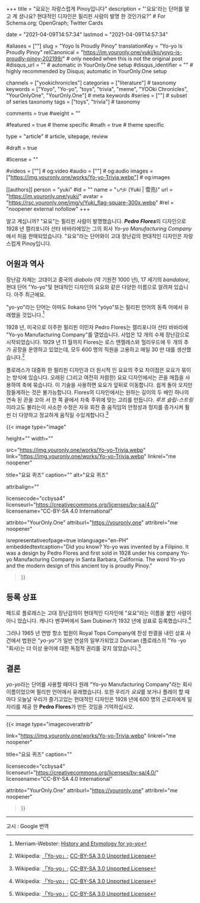 +++
title = "요요는 자랑스럽게 Pinoy입니다"
description = "'요요'라는 단어를 알고 계 셨나요? 현대적인 디자인은 필리핀 사람이 발명 한 것인가요?" # For Schema.org; OpenGraph; Twitter Cards

date = "2021-04-09T14:57:34"
lastmod = "2021-04-09T14:57:34"

#aliases = [""]
slug = "Yoyo Is Proudly Pinoy"
translationKey = "Yo-yo Is Proudly Pinoy"
relCanonical = "https://im.youronly.one/yuki/ko/yoyo-is-proudly-pinoy-202199/"                           # only needed when this is not the original post
#disqus_url = ""                                                    # automatic in YourOnly.One setup
#disqus_identifier = ""                                             # highly recommended by Disqus; automatic in YourOnly.One setup

channels = ["yookichronicles"]
categories = ["literature"]                           # taxonomy
keywords = ["Yoyo", "Yo-yo", "toys", "trivia", "meme", "YOOki Chronicles", "YourOnlyOne", "YourOnly.One"]                              # meta keywords
#series = [""]                               # subset of series taxonomy
tags = ["toys", "trivia"]                                  # taxonomy

comments = true
#weight = ""

#featured = true                              # theme specific
#math = true                                  # theme specific

type = "article"                                                           # article, sitepage, review

#draft = true

#license = ""

#videos = [""]                                # og:video
#audio = [""]                               # og:audio
images = ["https://img.youronly.one/works/Yo-yo-Trivia.webp"]    # og:images

[[authors]]
person = "yuki"
#id = ""
name = "ᜌᜓᜃᜒ (Yuki | 雪亮)"
url = "https://im.youronly.one/yuki/"
avatar = "https://rsc.youronly.one/img/y/Yuki_flag-square-300x.webp"
#rel = "noopener external nofollow"
+++

알고 계십니까? "요요"는 필리핀 사람이 발명했습니다. ***Pedro Flores***의 디자인으로 1928 년 캘리포니아 산타 바바라에있는 그의 회사 *Yo-yo Manufacturing Company*에서 처음 판매되었습니다. "요요"라는 단어와이 고대 장난감의 현대적인 디자인은 자랑스럽게 Pinoy입니다.

<!--more-->

## 어원과 역사
장난감 자체는 고대이고 중국의 *diabolo* (약 기원전 1000 년), 17 세기의 *bandalore*, 현대 단어 "Yo-yo"및 현대적인 디자인의 요요와 같은 다양한 이름으로 알려져 있습니다. 아주 최근에요.

"yo-yo"라는 단어는 아마도 Ilokano 단어 "yóyo"또는 필리핀 언어의 동족 어에서 유래했을 것입니다.[^b]

1928 년, 미국으로 이주한 필리핀 이민자 Pedro Flores는 캘리포니아 산타 바바라에 "Yo-yo Manufacturing Company"를 열었습니다. 사업은 12 개의 수제 장난감으로 시작되었습니다. 1929 년 11 월까지 Flores는 로스 앤젤레스와 헐리우드에 두 개의 추가 공장을 운영하고 있었는데, 모두 600 명의 직원을 고용하고 매일 30 만 대를 생산했습니다.[^a]

플로레스가 대중화 한 필리핀 디자인과 더 원시적 인 요요의 주요 차이점은 요요가 묶이는 방식에 있습니다. 오래된 (그리고 여전히 저렴한) 요요 디자인에서는 끈을 매듭을 사용하여 축에 묶습니다. 이 기술을 사용하면 요요가 앞뒤로 이동합니다. 쉽게 돌아 오지만 잠들게하는 것은 불가능합니다. Flores의 디자인에서는 원하는 길이의 두 배인 하나의 연속 된 끈을 꼬아 서 한 쪽 끝에서 차축 주위에 맞는 고리를 만듭니다. *루프 슬립-스트링*이라고도 불리는이 사소한 수정은 자유 회전 중 움직임의 안정성과 정지를 증가시켜 훨씬 더 다양하고 정교하게 움직일 수있게합니다.[^a]

[^a]: Wikipedia: [「Yo-yo」](https://en.wikipedia.org/wiki/Yo-yo#Etymology_and_history); [CC-BY-SA 3.0 Unported License](https://en.wikipedia.org/wiki/Wikipedia:Text_of_Creative_Commons_Attribution-ShareAlike_3.0_Unported_License)
[^b]: Merriam-Webster: [History and Etymology for yo-yo](https://www.merriam-webster.com/dictionary/yo-yo)

{{< image
  type="image"

  height=""
  width=""

  src="https://img.youronly.one/works/Yo-yo-Trivia.webp"
  link="https://img.youronly.one/works/Yo-yo-Trivia.webp"
  linkrel="me noopener"

  title="요요 퀴즈"
  caption=""
  alt="요요 퀴즈"

  attribalign=""

  licensecode="ccbysa4"
  licenseurl="https://creativecommons.org/licenses/by-sa/4.0/"
  licensename="CC-BY-SA 4.0 International"

  attribto="YourOnly.One"
  attriburl="https://youronly.one"
  attribrel="me noopener"

  isrepresentativeofpage=true
  inlanguage="en-PH"
  embeddedtextcaption="Did you know? Yo-yo was invented by a Filipino. It was a design by Pedro Flores and first sold in 1928 under his company Yo-yo Manufacturing Company in Santa Barbara, California. The word Yo-yo and the modern design of this ancient toy is proudly Pinoy."
>}}

## 등록 상표
페드로 플로레스는 고대 장난감의이 현대적인 디자인에 "요요"라는 이름을 붙인 사람이 아니 었습니다. 캐나다 밴쿠버에서 Sam Dubiner가 1932 년에 상표로 등록했습니다.[^a]

그러나 1965 년 연방 항소 법원이 Royal Tops Company에 찬성 판결을 내린 상표 사건에서 법원은 "*yo-yo*"가 일반 연설의 일부가되었고 Duncan (플로레스의 "Yo -yo "회사)는 더 이상 용어에 대한 독점적 권리를 갖지 않았습니다.[^a]

## 결론
*yo-yo*라는 단어를 사용할 때마다 원래 "Yo-yo Manufacturing Company"라는 회사 이름이었으며 필리핀 언어에서 유래했습니다. 또한 우리가 *요요*를 보거나 플레이 할 때마다 오늘날 우리가 즐기고있는 현대적인 디자인은 1928 년에 600 명의 근로자에게 일자리를 제공 한 **Pedro Flores**가 만든 것임을 기억하십시오.

-------

{{< image
  type="imagecoverattrib"

  link="https://img.youronly.one/works/Yo-yo-Trivia.webp"
  linkrel="me noopener"

  title="요요 퀴즈"
  caption=""

  licensecode="ccbysa4"
  licenseurl="https://creativecommons.org/licenses/by-sa/4.0/"
  licensename="CC-BY-SA 4.0 International"

  attribto="YourOnly.One"
  attriburl="https://youronly.one"
  attribrel="me noopener"
>}}

-------

고시 : Google 번역
